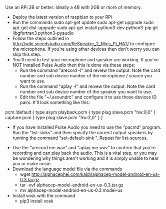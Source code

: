 
Use an RPi 3B or better.  Ideally a 4B with 2GB or more of memory.
 * Deploy the latest version of raspbian to your RPi
 * Run the commands
   sudo apt-get update
   sudo apt-get upgrade
   sudo apt-get dist-upgrade
   sudo apt-get install python3-dev python3-pip git libgfortran3 python3-pyaudio
 * Follow the steps outlined in http://wiki.seeedstudio.com/ReSpeaker_2_Mics_Pi_HAT/ to configure the microphone.  If you're using other devices then don't worry you can skip this step.
 * You'll need to test your microphone and speaker are working.  If you've NOT installed Pulse Audio then this is done via these steps:
   - Run the command "arecord -l" and review the output.  Note the card number and sub device number of the microphone / source you want to use.
   - Run the command "aplay -l" and reivew the output.  Note the card number and sub device number of the speaker you want to use.
   - Edit the file "~/.asoundrc" and configure it to use those devices ID pairs.  It'll look something like this:

pcm.!default {
   type asym
   playback.pcm {
     type plug
     slave.pcm "hw:0,0"
   }
   capture.pcm {
     type plug
     slave.pcm "hw:2,0"
   }
}

  - If you have installed Pulse Audio you need to use the "pacmd" program. Run the "list-sinks" and then specify the correct output speakers by running the command "set-default-sink <index no>".  Repeat for list-sources.
* Use the "arecord me.wav" and "aplay me.wav" to confirm that you're recording and can play back the audio.  This is a vital step, or you may be wondering why things aren't working and it is simply unable to hear you or make nosie.
* Download the language model file via the commands
  - wget http://alphacephei.com/kaldi/alphacep-model-android-en-us-0.3.tar.gz
  - tar -xvf alphacep-model-android-en-us-0.3.tar.gz
  - mv alphacep-model-android-en-us-0.3 model-us
* Install vosk with the command
  - pip3 install vosk
   
